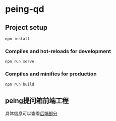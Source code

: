 # peing-qd

## Project setup
```
npm install
```

### Compiles and hot-reloads for development
```
npm run serve
```

### Compiles and minifies for production
```
npm run build
```

## peing提问箱前端工程
具体信息可以查看[后端部分](https://github.com/forestlinji/peing)

